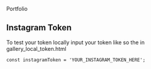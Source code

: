 Portfolio

## Instagram Token

To test your token locally input your token like so the in gallery_local_token.html

```
const instagramToken = 'YOUR_INSTAGRAM_TOKEN_HERE';
```
